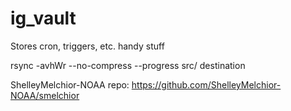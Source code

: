 # ig_vault
Stores cron, triggers, etc. handy stuff 

 rsync -avhWr --no-compress --progress src/   destination

ShelleyMelchior-NOAA repo:
https://github.com/ShelleyMelchior-NOAA/smelchior


